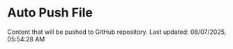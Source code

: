 # Auto Push File

Content that will be pushed to GitHub repository.
Last updated: 08/07/2025, 05:54:28 AM